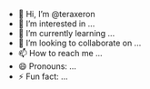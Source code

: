 - 👋 Hi, I’m @teraxeron
- 👀 I’m interested in ...
- 🌱 I’m currently learning ...
- 💞️ I’m looking to collaborate on ...
- 📫 How to reach me ...
- 😄 Pronouns: ...
- ⚡ Fun fact: ...

<!---
teraxeron/teraxeron is a ✨ special ✨ repository because its `README.md` (this file) appears on your GitHub profile.
You can click the Preview link to take a look at your changes.
--->
